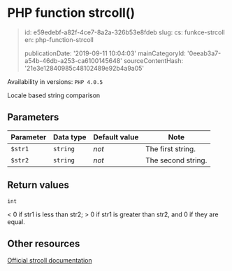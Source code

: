 PHP function strcoll()
======================

> id: e59edebf-a82f-4ce7-8a2a-326b53e8fdeb
> slug:
> 	cs: funkce-strcoll
> 	en: php-function-strcoll
> 
> publicationDate: '2019-09-11 10:04:03'
> mainCategoryId: '0eeab3a7-a54b-46db-a253-ca6100145648'
> sourceContentHash: '21e3e12840985c48102489e92b4a9a05'

Availability in versions: `PHP 4.0.5`

Locale based string comparison


Parameters
--------------

| Parameter | Data type | Default value | Note |
|-----|-----|-----|-----|
| `$str1` | `string` | *not* | The first string. |
| `$str2` | `string` | *not* | The second string. |


Return values
----------------

`int`

&lt; 0 if str1 is less than
str2; &gt; 0 if
str1 is greater than
str2, and 0 if they are equal.

Other resources
------------

[Official strcoll documentation](https://www.php.net/manual/en/function.strcoll.php)
